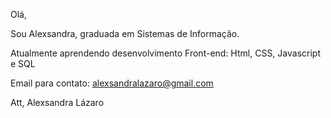 Olá,

Sou Alexsandra, graduada em Sistemas de Informação.

Atualmente aprendendo desenvolvimento Front-end:
Html, CSS, Javascript e SQL

Email para contato: alexsandralazaro@gmail.com

Att,
Alexsandra Lázaro
